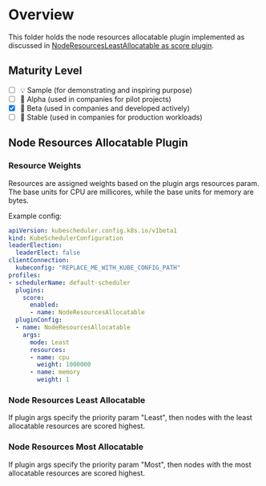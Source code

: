 # Overview

This folder holds the node resources allocatable plugin implemented as discussed in [NodeResourcesLeastAllocatable as score plugin](https://github.com/kubernetes/kubernetes/issues/93547).

## Maturity Level

<!-- Check one of the values: Sample, Alpha, Beta, GA -->

- [ ] 💡 Sample (for demonstrating and inspiring purpose)
- [ ] 👶 Alpha (used in companies for pilot projects)
- [x] 👦 Beta (used in companies and developed actively)
- [ ] 👨 Stable (used in companies for production workloads)

## Node Resources Allocatable Plugin
### Resource Weights
Resources are assigned weights based on the plugin args resources param. The base units for CPU are millicores, while the base units for memory are bytes.

Example config:

```yaml
apiVersion: kubescheduler.config.k8s.io/v1beta1
kind: KubeSchedulerConfiguration
leaderElection:
  leaderElect: false
clientConnection:
  kubeconfig: "REPLACE_ME_WITH_KUBE_CONFIG_PATH"
profiles:
- schedulerName: default-scheduler
  plugins:
    score:
      enabled:
      - name: NodeResourcesAllocatable
  pluginConfig:
  - name: NodeResourcesAllocatable
    args:
      mode: Least
      resources:
      - name: cpu
        weight: 1000000
      - name: memory
        weight: 1
```

### Node Resources Least Allocatable
If plugin args specify the priority param "Least", then nodes with the least allocatable resources are scored highest.

### Node Resources Most Allocatable
If plugin args specify the priority param "Most", then nodes with the most allocatable resources are scored highest.
